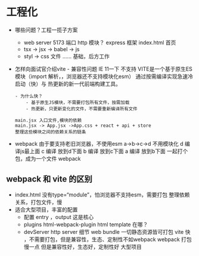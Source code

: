 # 工程化

- 哪些问题？工程一揽子方案
    - web server 5173 端口 http 模块？ express 框架
        index.html 首页
    - tsx  -> jsx -> babel -> js
    - styl -> css 文件 
    ......
    基础，后方工作

- 怎样向面试官介绍vite
      - 兼容性问题
          IE 11一下 不支持
      <script type="module" src="/src/main.jsx"></script>
      VITE是一个基于原生ES模块（import 解析，，浏览器还不支持模块化esm）
      通过按需编译实现急速冷启动（快）与 热更新的新一代前端构建工具。

      - 为什么快？
          - 基于原生JS模块，不需要打包所有文件，按需加载
          - 热更新，只更新变化的文件，不需要重新编译所有文件

      main.jsx 入口文件,模块的依赖
      main.jsx -> App.jsx ->App.css + react + api + store
      整理这些模块之间的依赖关系的链条 

- webpack 
    由于要支持老旧浏览器，不使用esm
    a->b->c->d
    不用模块化
    d 编译js最上面
    c 编译 放到d下面
    b 编译 放到c下面
    a 编译 放到b下面
    一起打个包，成为一个文件
    webpack

## webpack 和 vite 的区别
- index.html 没有type=“module”，怕浏览器不支持esm，需要打包
    整理依赖关系，打包文件，慢
- 适合大型项目，丰富的配置
    - 配置 entry ，output 这是核心
    - plugins
        html-webpack-plugin html template 在哪？
    - devServer
        http server 细节
    web bundle 一切静态资源皆可打包
    vite 快 ，不需要打包，但是兼容性，生态、定制性不如webpack
    webpack 打包 慢一点 但是兼容性好，生态好，定制性好
    大型项目

  